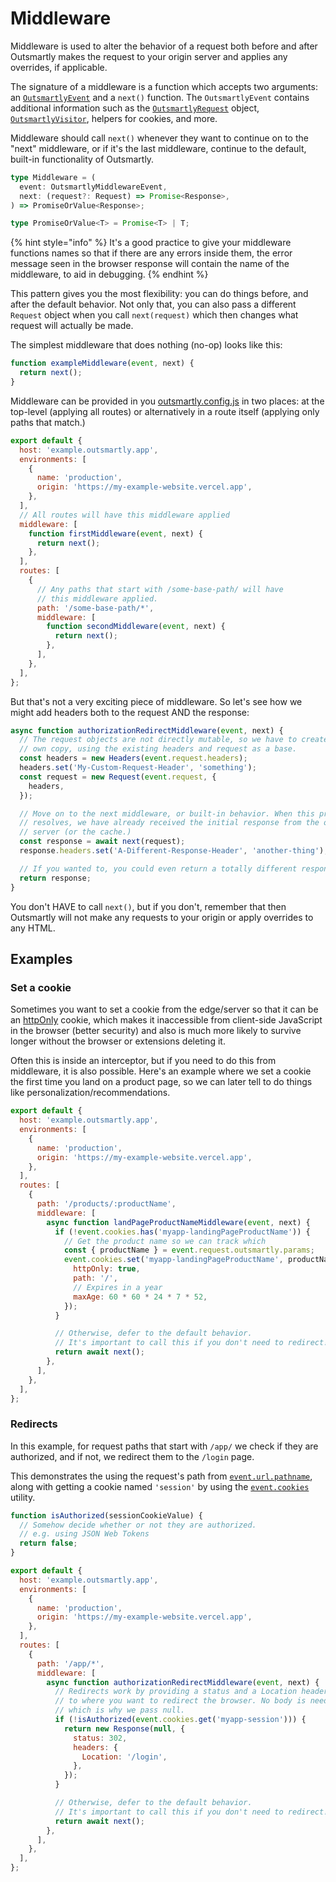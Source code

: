 # Middleware

Middleware is used to alter the behavior of a request both before and after Outsmartly makes the request to your origin server and applies any overrides, if applicable.

The signature of a middleware is a function which accepts two arguments: an [`OutsmartlyEvent`](reference-guide/outsmartlyevent.md) and a `next()` function. The `OutsmartlyEvent` contains additional information such as the [`OutsmartlyRequest`](reference-guide/outsmartlyrequest.md) object, [`OutsmartlyVisitor`](reference-guide/outsmartlyvisitor.md), helpers for cookies, and more.

Middleware should call `next()` whenever they want to continue on to the "next" middleware, or if it's the last middleware, continue to the default, built-in functionality of Outsmartly.

```typescript
type Middleware = (
  event: OutsmartlyMiddlewareEvent,
  next: (request?: Request) => Promise<Response>,
) => PromiseOrValue<Response>;

type PromiseOrValue<T> = Promise<T> | T;
```

{% hint style="info" %}
It's a good practice to give your middleware functions names so that if there are any errors inside them, the error message seen in the browser response will contain the name of the middleware, to aid in debugging.
{% endhint %}

This pattern gives you the most flexibility: you can do things before, and after the default behavior. Not only that, you can also pass a different `Request` object when you call `next(request)` which then changes what request will actually be made.

The simplest middleware that does nothing \(no-op\) looks like this:

```javascript
function exampleMiddleware(event, next) {
  return next();
}
```

Middleware can be provided in you [outsmartly.config.js](reference-guide/outsmartly.config.js.md) in two places: at the top-level \(applying all routes\) or alternatively in a route itself \(applying only paths that match.\)

```javascript
export default {
  host: 'example.outsmartly.app',
  environments: [
    {
      name: 'production',
      origin: 'https://my-example-website.vercel.app',
    },
  ],
  // All routes will have this middleware applied
  middleware: [
    function firstMiddleware(event, next) {
      return next();
    },
  ],
  routes: [
    {
      // Any paths that start with /some-base-path/ will have
      // this middleware applied.
      path: '/some-base-path/*',
      middleware: [
        function secondMiddleware(event, next) {
          return next();
        },
      ],
    },
  ],
};
```

But that's not a very exciting piece of middleware. So let's see how we might add headers both to the request AND the response:

```javascript
async function authorizationRedirectMiddleware(event, next) {
  // The request objects are not directly mutable, so we have to create our
  // own copy, using the existing headers and request as a base.
  const headers = new Headers(event.request.headers);
  headers.set('My-Custom-Request-Header', 'something');
  const request = new Request(event.request, {
    headers,
  });

  // Move on to the next middleware, or built-in behavior. When this promise
  // resolves, we have already received the initial response from the origin
  // server (or the cache.)
  const response = await next(request);
  response.headers.set('A-Different-Response-Header', 'another-thing');

  // If you wanted to, you could even return a totally different response.
  return response;
}
```

You don't HAVE to call `next()`, but if you don't, remember that then Outsmartly will not make any requests to your origin or apply overrides to any HTML.

## Examples

### Set a cookie

Sometimes you want to set a cookie from the edge/server so that it can be an [httpOnly](https://developer.mozilla.org/en-US/docs/Web/HTTP/Cookies#restrict_access_to_cookies) cookie, which makes it inaccessible from client-side JavaScript in the browser \(better security\) and also is much more likely to survive longer without the browser or extensions deleting it.

Often this is inside an interceptor, but if you need to do this from middleware, it is also possible. Here's an example where we set a cookie the first time you land on a product page, so we can later tell to do things like personalization/recommendations.

```javascript
export default {
  host: 'example.outsmartly.app',
  environments: [
    {
      name: 'production',
      origin: 'https://my-example-website.vercel.app',
    },
  ],
  routes: [
    {
      path: '/products/:productName',
      middleware: [
        async function landPageProductNameMiddleware(event, next) {
          if (!event.cookies.has('myapp-landingPageProductName')) {
            // Get the product name so we can track which
            const { productName } = event.request.outsmartly.params;
            event.cookies.set('myapp-landingPageProductName', productName, {
              httpOnly: true,
              path: '/',
              // Expires in a year
              maxAge: 60 * 60 * 24 * 7 * 52,
            });
          }

          // Otherwise, defer to the default behavior.
          // It's important to call this if you don't need to redirect!
          return await next();
        },
      ],
    },
  ],
};
```

### Redirects

In this example, for request paths that start with `/app/` we check if they are authorized, and if not, we redirect them to the `/login` page.

This demonstrates the using the request's path from [`event.url.pathname`](reference-guide/outsmartlyevent.md), along with getting a cookie named `'session'` by using the [`event.cookies`](reference-guide/outsmartlycookies.md) utility.

```javascript
function isAuthorized(sessionCookieValue) {
  // Somehow decide whether or not they are authorized.
  // e.g. using JSON Web Tokens
  return false;
}

export default {
  host: 'example.outsmartly.app',
  environments: [
    {
      name: 'production',
      origin: 'https://my-example-website.vercel.app',
    },
  ],
  routes: [
    {
      path: '/app/*',
      middleware: [
        async function authorizationRedirectMiddleware(event, next) {
          // Redirects work by providing a status and a Location header
          // to where you want to redirect the browser. No body is needed,
          // which is why we pass null.
          if (!isAuthorized(event.cookies.get('myapp-session'))) {
            return new Response(null, {
              status: 302,
              headers: {
                Location: '/login',
              },
            });
          }

          // Otherwise, defer to the default behavior.
          // It's important to call this if you don't need to redirect!
          return await next();
        },
      ],
    },
  ],
};
```

